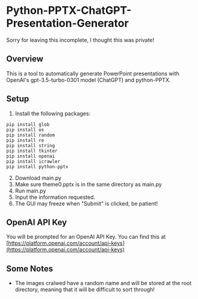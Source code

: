# Python-PPTX-ChatGPT-Presentation-Generator
Sorry for leaving this incomplete, I thought this was private! 
## Overview

This is a tool to automatically generate PowerPoint presentations with OpenAI's gpt-3.5-turbo-0301 model (ChatGPT) and python-PPTX.

## Setup

1. Install the following packages:
```
pip install glob
pip install os
pip install random
pip install re
pip install string
pip install tkinter
pip install openai
pip install icrawler
pip install python-pptx 
```
2. Download main.py
3. Make sure theme0.pptx is in the same directory as main.py
4. Run main.py
5. Input the information requested.
6. The GUI may freeze when "Submit" is clicked, be patient!

## OpenAI API Key

You will be prompted for an OpenAI API Key. You can find this at [https://platform.openai.com/account/api-keys](https://platform.openai.com/account/api-keys)

## Some Notes

- The images cralwed have a random name and will be stored at the root directory, meaning that it will be difficult to sort through!
